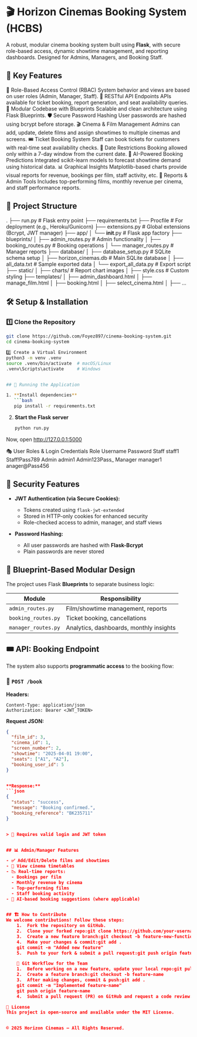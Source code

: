 # 🎬 Horizon Cinemas Booking System (HCBS)

A robust, modular cinema booking system built using **Flask**, with secure role-based access, dynamic showtime management, and reporting dashboards. Designed for Admins, Managers, and Booking Staff.


## 🚀 Key Features

🔑 Role-Based Access Control (RBAC)
System behavior and views are based on user roles (Admin, Manager, Staff).
🔌 RESTful API Endpoints
APIs available for ticket booking, report generation, and seat availability queries.
🧩 Modular Codebase with Blueprints
Scalable and clean architecture using Flask Blueprints.
🛡️ Secure Password Hashing
User passwords are hashed using bcrypt before storage.
🎬 Cinema & Film Management
Admins can add, update, delete films and assign showtimes to multiple cinemas and screens.
🎟️ Ticket Booking System
Staff can book tickets for customers with real-time seat availability checks.
📅 Date Restrictions
Booking allowed only within a 7-day window from the current date.
🤖 AI-Powered Booking Predictions
Integrated scikit-learn models to forecast showtime demand using historical data.
📊 Graphical Insights
Matplotlib-based charts provide visual reports for revenue, bookings per film, staff activity, etc.
🧾 Reports & Admin Tools
Includes top-performing films, monthly revenue per cinema, and staff performance reports.


## 📁 Project Structure

.
├── run.py                    # Flask entry point
├── requirements.txt
├── Procfile                  # For deployment (e.g., Heroku/Gunicorn)
├── extensions.py             # Global extensions (Bcrypt, JWT manager)
├── app/
│   └── __init__.py           # Flask app factory
├── blueprints/
│   ├── admin_routes.py       # Admin functionality
│   ├── booking_routes.py     # Booking operations
│   └── manager_routes.py     # Manager reports
├── database/
│   ├── database_setup.py     # SQLite schema setup
│   ├── horizon_cinemas.db    # Main SQLite database
│   ├── all_data.txt          # Sample exported data
│   └── export_all_data.py    # Export script
├── static/
│   ├── charts/               # Report chart images
│   ├── style.css             # Custom styling
├── templates/
│   ├── admin_dashboard.html
│   ├── manage_film.html
│   ├── booking.html
│   ├── select_cinema.html
│   ├── ...


## 🛠 **Setup & Installation**

### **1️⃣ Clone the Repository**
```sh
git clone https://github.com/Foyez897/cinema-booking-system.git
cd cinema-booking-system

2️⃣ Create a Virtual Environment
python3 -m venv .venv
source .venv/bin/activate  # macOS/Linux
.venv\Scripts\activate     # Windows


## 🚀 Running the Application

1. **Install dependencies**
   ```bash
   pip install -r requirements.txt
   ```

2. **Start the Flask server**
   ```bash
   python run.py
   ```
Now, open http://127.0.0.1:5000


🎭 User Roles & Login Credentials
Role	Username	    Password
Staff   staff1          Staff!Pass789
Admin	admin1	        Admin123Pass_
Manager	manager1	    anager@Pass456


## 🔐 Security Features

- **JWT Authentication (via Secure Cookies):**
  - Tokens created using `flask-jwt-extended`
  - Stored in HTTP-only cookies for enhanced security
  - Role-checked access to admin, manager, and staff views

- **Password Hashing:**
  - All user passwords are hashed with **Flask-Bcrypt**
  - Plain passwords are never stored

## 🧱 Blueprint-Based Modular Design

The project uses Flask **Blueprints** to separate business logic:

| Module           | Responsibility                          |
|------------------|------------------------------------------|
| `admin_routes.py` | Film/showtime management, reports       |
| `booking_routes.py` | Ticket booking, cancellations          |
| `manager_routes.py` | Analytics, dashboards, monthly insights |


## 🎟️ API: Booking Endpoint

The system also supports **programmatic access** to the booking flow:

### 🔸 `POST /book`

**Headers:**
```
Content-Type: application/json
Authorization: Bearer <JWT_TOKEN>
```

**Request JSON:**
```json
{
  "film_id": 3,
  "cinema_id": 1,
  "screen_number": 2,
  "showtime": "2025-04-01 19:00",
  "seats": ["A1", "A2"],
  "booking_user_id": 5
}


**Response:**
```json
{
  "status": "success",
  "message": "Booking confirmed.",
  "booking_reference": "BK235711"
}


> 🔐 Requires valid login and JWT token


## 📊 Admin/Manager Features

- ✅ Add/Edit/Delete films and showtimes
- 📅 View cinema timetables
- 📉 Real-time reports:
  - Bookings per film
  - Monthly revenue by cinema
  - Top-performing films
  - Staff booking activity
- 🧠 AI-based booking suggestions (where applicable)


## 🏗 How to Contribute
We welcome contributions! Follow these steps:
	1.	Fork the repository on GitHub.
	2.	Clone your forked repo:git clone https://github.com/your-username/cinema-booking-system.git
    3.	Create a new feature branch:git checkout -b feature-new-functionality
    4.	Make your changes & commit:git add .
    git commit -m "Added new feature"
    5.	Push to your fork & submit a pull request:git push origin feature-new-functionality

    🚀 Git Workflow for the Team
    1.	Before working on a new feature, update your local repo:git pull origin main
    2.	Create a feature branch:git checkout -b feature-name
    3.	After making changes, commit & push:git add .
    git commit -m "Implemented feature-name"
    git push origin feature-name
    4.	Submit a pull request (PR) on GitHub and request a code review.

📜 License
This project is open-source and available under the MIT License.


© 2025 Horizon Cinemas — All Rights Reserved.